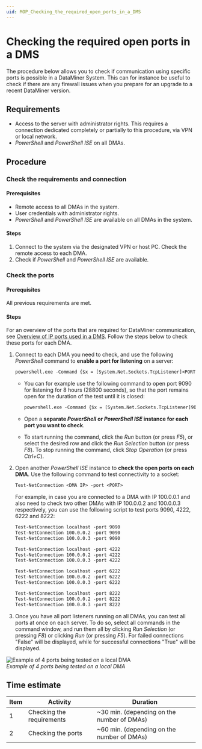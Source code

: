 ```yaml
---
uid: MOP_Checking_the_required_open_ports_in_a_DMS
---
```


# Checking the required open ports in a DMS

The procedure below allows you to check if communication using specific ports is possible in a DataMiner System. This can for instance be useful to check if there are any firewall issues when you prepare for an upgrade to a recent DataMiner version.

## Requirements

- Access to the server with administrator rights. This requires a connection dedicated completely or partially to this procedure, via VPN or local network.
- *PowerShell* and *PowerShell ISE* on all DMAs.

## Procedure

### Check the requirements and connection

#### Prerequisites

- Remote access to all DMAs in the system.
- User credentials with administrator rights.
- *PowerShell* and *PowerShell ISE* are available on all DMAs in the system.

#### Steps

1. Connect to the system via the designated VPN or host PC. Check the remote access to each DMA.
1. Check if *PowerShell* and *PowerShell ISE* are available.

### Check the ports

#### Prerequisites

All previous requirements are met.

#### Steps

For an overview of the ports that are required for DataMiner communication, see [Overview of IP ports used in a DMS](xref:Configuring_the_IP_network_ports#overview-of-ip-ports-used-in-a-dms). Follow the steps below to check these ports for each DMA.

1. Connect to each DMA you need to check, and use the following *PowerShell* command to **enable a port for listening** on a server:

   ```txt
   powershell.exe -Command {$x = [System.Net.Sockets.TcpListener]<PORT>; $x.Start(); Start-Sleep -Seconds <TIME IN SECONDS>}
   ```

   - You can for example use the following command to open port 9090 for listening for 8 hours (28800 seconds), so that the port remains open for the duration of the test until it is closed:

     ```txt
     powershell.exe -Command {$x = [System.Net.Sockets.TcpListener]9090; $x.Start(); Start-Sleep -Seconds 28800}
     ```

   - Open a **separate *PowerShell* or *PowerShell ISE* instance for each port you want to check**.
   - To start running the command, click the *Run* button (or press *F5*), or select the desired row and click the *Run Selection* button (or press *F8*). To stop running the command, click *Stop Operation* (or press *Ctrl+C*).

1. Open another *PowerShell ISE* instance to **check the open ports on each DMA**. Use the following command to test connectivity to a socket:

   ```txt
   Test-NetConnection <DMA IP> -port <PORT>
   ```

   For example, in case you are connected to a DMA with IP 100.0.0.1 and also need to check two other DMAs with IP 100.0.0.2 and 100.0.0.3 respectively, you can use the following script to test ports 9090, 4222, 6222 and 8222:

   ```txt
   Test-NetConnection localhost -port 9090
   Test-NetConnection 100.0.0.2 -port 9090
   Test-NetConnection 100.0.0.3 -port 9090

   Test-NetConnection localhost -port 4222
   Test-NetConnection 100.0.0.2 -port 4222
   Test-NetConnection 100.0.0.3 -port 4222

   Test-NetConnection localhost -port 6222
   Test-NetConnection 100.0.0.2 -port 6222
   Test-NetConnection 100.0.0.3 -port 6222

   Test-NetConnection localhost -port 8222
   Test-NetConnection 100.0.0.2 -port 8222
   Test-NetConnection 100.0.0.3 -port 8222
   ```

1. Once you have all port listeners running on all DMAs, you can test all ports at once on each server. To do so, select all commands in the command window, and run them all by clicking *Run Selection* (or pressing *F8*) or clicking *Run* (or pressing *F5*). For failed connections "False" will be displayed, while for successful connections "True" will be displayed.

![Example of 4 ports being tested on a local DMA](~/dataminer/images/MOPportscheck.png)<br>
*Example of 4 ports being tested on a local DMA*

## Time estimate

| Item | Activity | Duration |
|------|----------|----------|
| 1    | Checking the requirements | ~30 min. (depending on the number of DMAs) |
| 2    | Checking the ports        | ~60 min. (depending on the number of DMAs) |
